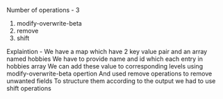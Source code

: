 Number of operations - 3
1. modify-overwrite-beta
2. remove
3. shift

Explaintion -
We have a map which have 2 key value pair and an array named hobbies
We have to provide name and id which each entry in hobbies array
We can add these value to corresponding levels using modify-overwrite-beta opertion 
And used remove operations to remove unwanted fields
To structure them according to the output we had to use shift operations